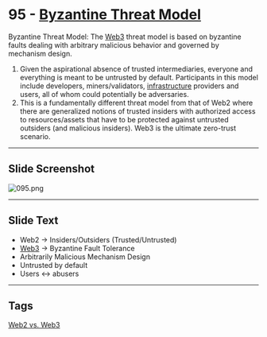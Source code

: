 # 95 - [Byzantine Threat Model](Byzantine%20Threat%20Model.md)

Byzantine Threat Model: The [Web3](Web3.md) threat model is based on byzantine faults dealing with arbitrary malicious behavior and governed by mechanism design. 
1. Given the aspirational absence of trusted intermediaries, everyone and everything is meant to be untrusted by default. Participants in this model include developers, miners/validators, [infrastructure](Infrastructure.md) providers and users, all of whom could potentially be adversaries.
2. This is a fundamentally different threat model from that of Web2 where there are generalized notions of trusted insiders with authorized access to resources/assets that have to be protected against untrusted outsiders (and malicious insiders). Web3 is the ultimate zero-trust scenario.

___
## Slide Screenshot
![095.png](../../images/1.Ethereum%20101/095.png)
___
## Slide Text
- Web2 -> Insiders/Outsiders (Trusted/Untrusted)
- [Web3](Web3.md) -> Byzantine Fault Tolerance
- Arbitrarily Malicious Mechanism Design
- Untrusted by default
- Users <-> abusers
___
 ## Tags
 [Web2 vs. Web3](Web2%20vs.%20Web3.md)
